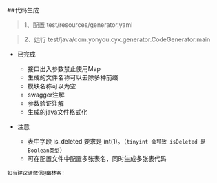 ##代码生成

>1、配置 test/resources/generator.yaml

>2、运行 test/java/com.yonyou.cyx.generator.CodeGenerator.main

- 已完成
    + 接口出入参数禁止使用Map
    + 生成的文件名称可以去除多种前缀
    + 模块名称可以为空
    + swagger注解
    + 参数验证注解
    + 生成的java文件格式化
    
- 注意
    + 表中字段 is_deleted 要求是 int(1)。（`tinyint 会导致 isDeleted 是Boolean类型`）
    + 可在配置文件中配置多张表名，同时生成多张表代码
    
`如有建议请微信@幽林客!`

